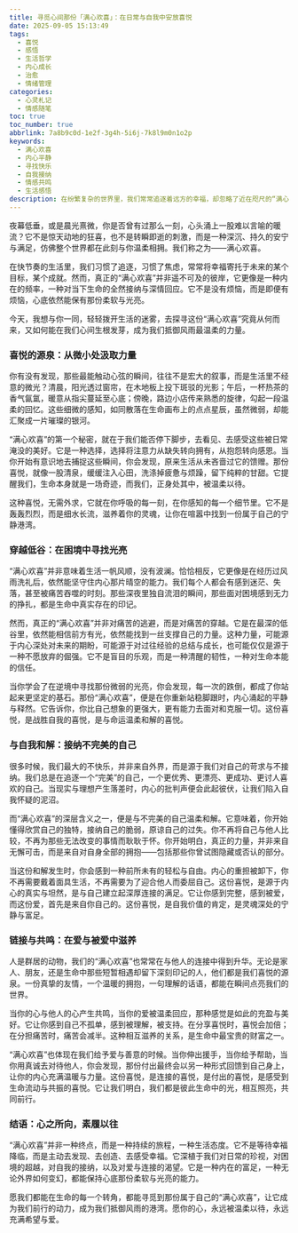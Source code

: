 ```yaml
---
title: 寻觅心间那份「满心欢喜」：在日常与自我中安放喜悦
date: 2025-09-05 15:13:49
tags:
  - 喜悦
  - 感悟
  - 生活哲学
  - 内心成长
  - 治愈
  - 情绪管理
categories:
  - 心灵札记
  - 情感随笔
toc: true
toc_number: true
abbrlink: 7a8b9c0d-1e2f-3g4h-5i6j-7k8l9m0n1o2p
keywords:
  - 满心欢喜
  - 内心平静
  - 寻找快乐
  - 自我接纳
  - 情感共鸣
  - 生活感悟
description: 在纷繁复杂的世界里，我们常常追逐着远方的幸福，却忽略了近在咫尺的“满心欢喜”。这并非一种短暂的狂喜，而是一种深植于内心的安宁与满足。本文将带你一同探索，如何从日常的微光中汲取力量，在困境中坚守希望，与不完美的自我温柔和解，并在爱与连接中滋养这份珍贵的喜悦。
---
```


夜幕低垂，或是晨光熹微，你是否曾有过那么一刻，心头涌上一股难以言喻的暖流？它不是惊天动地的狂喜，也不是转瞬即逝的刺激，而是一种深沉、持久的安宁与满足，仿佛整个世界都在此刻与你温柔相拥。我们称之为——满心欢喜。

在快节奏的生活里，我们习惯了追逐，习惯了焦虑，常常将幸福寄托于未来的某个目标，某个成就。然而，真正的“满心欢喜”并非遥不可及的彼岸，它更像是一种内在的频率，一种对当下生命的全然接纳与深情回应。它不是没有烦恼，而是即便有烦恼，心底依然能保有那份柔软与光亮。

今天，我想与你一同，轻轻拨开生活的迷雾，去探寻这份“满心欢喜”究竟从何而来，又如何能在我们心间生根发芽，成为我们抵御风雨最温柔的力量。

### 喜悦的源泉：从微小处汲取力量

你有没有发现，那些最能触动心弦的瞬间，往往不是宏大的叙事，而是生活里不经意的微光？清晨，阳光透过窗帘，在木地板上投下斑驳的光影；午后，一杯热茶的香气氤氲，暖意从指尖蔓延至心底；傍晚，路边小店传来熟悉的旋律，勾起一段温柔的回忆。这些细微的感知，如同散落在生命画布上的点点星辰，虽然微弱，却能汇聚成一片璀璨的银河。

“满心欢喜”的第一个秘密，就在于我们能否停下脚步，去看见、去感受这些被日常淹没的美好。它是一种选择，选择将注意力从缺失转向拥有，从抱怨转向感恩。当你开始有意识地去捕捉这些瞬间，你会发现，原来生活从未吝啬过它的馈赠。那份喜悦，就像一股清泉，缓缓注入心田，洗涤掉疲惫与烦躁，留下纯粹的甘甜。它提醒我们，生命本身就是一场奇迹，而我们，正身处其中，被温柔以待。

这种喜悦，无需外求，它就在你呼吸的每一刻，在你感知的每一个细节里。它不是轰轰烈烈，而是细水长流，滋养着你的灵魂，让你在喧嚣中找到一份属于自己的宁静港湾。

### 穿越低谷：在困境中寻找光亮

“满心欢喜”并非意味着生活一帆风顺，没有波澜。恰恰相反，它更像是在经历过风雨洗礼后，依然能坚守住内心那片晴空的能力。我们每个人都会有感到迷茫、失落，甚至被痛苦吞噬的时刻。那些深夜里独自流泪的瞬间，那些面对困境感到无力的挣扎，都是生命中真实存在的印记。

然而，真正的“满心欢喜”并非对痛苦的逃避，而是对痛苦的穿越。它是在最深的低谷里，依然能相信前方有光，依然能找到一丝支撑自己的力量。这种力量，可能源于内心深处对未来的期盼，可能源于对过往经验的总结与成长，也可能仅仅是源于一种不愿放弃的倔强。它不是盲目的乐观，而是一种清醒的韧性，一种对生命本能的信任。

当你学会了在逆境中寻找那份微弱的光亮，你会发现，每一次的跌倒，都成了你站起来更坚定的基石。那份“满心欢喜”，便是在你重新站稳脚跟时，内心涌起的平静与释然。它告诉你，你比自己想象的更强大，更有能力去面对和克服一切。这份喜悦，是战胜自我的喜悦，是与命运温柔和解的喜悦。

### 与自我和解：接纳不完美的自己

很多时候，我们最大的不快乐，并非来自外界，而是源于我们对自己的苛求与不接纳。我们总是在追逐一个“完美”的自己，一个更优秀、更漂亮、更成功、更讨人喜欢的自己。当现实与理想产生落差时，内心的批判声便会此起彼伏，让我们陷入自我怀疑的泥沼。

而“满心欢喜”的深层含义之一，便是与不完美的自己温柔和解。它意味着，你开始懂得欣赏自己的独特，接纳自己的脆弱，原谅自己的过失。你不再将自己与他人比较，不再为那些无法改变的事情而耿耿于怀。你开始明白，真正的力量，并非来自无懈可击，而是来自对自身全部的拥抱——包括那些你曾试图隐藏或否认的部分。

当这份和解发生时，你会感到一种前所未有的轻松与自由。内心的重担被卸下，你不再需要戴着面具生活，不再需要为了迎合他人而委屈自己。这份喜悦，是源于内心的真实与坦然，是与自己建立起深厚连接的满足。它让你感到完整，感到被爱，而这份爱，首先是来自你自己的。这份喜悦，是自我价值的肯定，是灵魂深处的宁静与富足。

### 链接与共鸣：在爱与被爱中滋养

人是群居的动物，我们的“满心欢喜”也常常在与他人的连接中得到升华。无论是家人、朋友，还是生命中那些短暂相遇却留下深刻印记的人，他们都是我们喜悦的源泉。一份真挚的友情，一个温暖的拥抱，一句理解的话语，都能在瞬间点亮我们的世界。

当你的心与他人的心产生共鸣，当你的爱被温柔回应，那种感觉是如此的充盈与美好。它让你感到自己不孤单，感到被理解，被支持。在分享喜悦时，喜悦会加倍；在分担痛苦时，痛苦会减半。这种相互滋养的关系，是生命中最宝贵的财富之一。

“满心欢喜”也体现在我们给予爱与善意的时候。当你伸出援手，当你给予帮助，当你用真诚去对待他人，你会发现，那份付出最终会以另一种形式回馈到自己身上，让你的内心充满温暖与力量。这份喜悦，是连接的喜悦，是付出的喜悦，是感受到生命流动与共振的喜悦。它让我们明白，我们都是彼此生命中的光，相互照亮，共同前行。

### 结语：心之所向，素履以往

“满心欢喜”并非一种终点，而是一种持续的旅程，一种生活态度。它不是等待幸福降临，而是主动去发现、去创造、去感受幸福。它深植于我们对日常的珍视，对困境的超越，对自我的接纳，以及对爱与连接的渴望。它是一种内在的富足，一种无论外界如何变幻，都能保持心底那份柔软与光亮的能力。

愿我们都能在生命的每一个转角，都能寻觅到那份属于自己的“满心欢喜”，让它成为我们前行的动力，成为我们抵御风雨的港湾。愿你的心，永远被温柔以待，永远充满希望与爱。